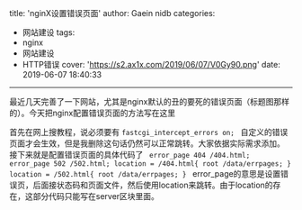 title: 'nginX设置错误页面'
author: Gaein nidb
categories:
  - 网站建设
tags:
  - nginx
  - 网站建设
  - HTTP错误
cover: 'https://s2.ax1x.com/2019/06/07/V0Gy90.png'
date: 2019-06-07 18:40:33
---
最近几天完善了一下网站，尤其是nginx默认的丑的要死的错误页面（标题图那样的）。今天把nginx配置错误页面的方法写在这里
<!-- more -->
首先在网上搜教程，说必须要有
` fastcgi_intercept_errors on;  `
自定义的错误页面才会生效，但是我删除这句话仍然可以正常跳转。大家依据实际需求添加。
接下来就是配置错误页面的具体代码了
`  error_page 404 /404.html;
   error_page 502 /502.html;
   location = /404.html{
       root /data/errpages;
   }
   location = /502.html{
       root /data/errpages;
   } 
`
error_page的意思是设置错误页，后面接状态码和页面文件，然后使用location来跳转。由于location的存在，这部分代码只能写在server区块里面。

